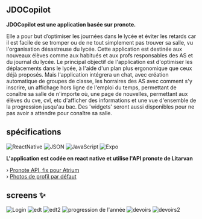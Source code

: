## JDOCopilot
**JDOCopilot est une application basée sur pronote.**

Elle a pour but d’optimiser les journées dans le lycée et éviter les retards car il est facile de se tromper ou de ne tout simplement pas trouver sa salle, vu l'organisation désastreuse du lycée. 
Cette application est destinée aux nouveaux élèves comme aux habitués et aux profs responsables des AS et du journal du lycée.
Le principal objectif de l'application est d'optimiser les déplacements dans le lycée, à l'aide d'un plan plus ergonomique que ceux déjà proposés. Mais l'application intégrera un chat, avec création automatique de groupes de classe,
les horraires des AS avec comment s'y inscrire, un affichage hors ligne de l'emploi du temps, permettant de conaître sa salle de n'importe où, une page de nouvelles, permettant
aux élèves du cve, cvl, etc d'afficher des informations et une vue d'ensemble de la progression jusqu'au bac. Des 'widgets' seront aussi disponibles pour ne pas avoir a attendre pour conaître sa salle.


## spécifications
![ReactNative](https://img.shields.io/static/v1?label=&message=React%20Native&color=grey&logo=react) ![JSON](https://img.shields.io/static/v1?label=&message=JSON&color=yellowgreen&logo=json) ![JavaScript](https://img.shields.io/static/v1?label=&message=JavaScript&color=grey&logo=javascript) ![Expo](https://img.shields.io/static/v1?label=&message=Expo%20Go&color=blue&logo=expo)

**L'application est codée en react native et utilise l'API pronote de Litarvan**

› [Pronote API, fix pour Atrium](https://www.npmjs.com/package/pronoteapi-atriumfix) <br />
› [Photos de profil par défaut](https://www.npmjs.com/package/basic-pp)

## screens :sparkles:
![Login](https://media.discordapp.net/attachments/657940718186266645/1062448523439771669/Screenshot_1673377835.png?width=285&height=586) ![edt](https://media.discordapp.net/attachments/1051199896239218849/1062445353560973312/Screenshot_1673377056.png?width=285&height=586) ![edt2](https://media.discordapp.net/attachments/1051199896239218849/1062445353875542087/Screenshot_1673377060.png?width=285&height=586) ![progression de l'année](https://media.discordapp.net/attachments/657940718186266645/1061927807099338752/Screenshot_1673199363.png?width=285&height=586) ![devoirs](https://media.discordapp.net/attachments/1051199896239218849/1062445352885686424/Screenshot_1673377018.png?width=285&height=586) ![devoirs2](https://media.discordapp.net/attachments/1051199896239218849/1062445353229635694/Screenshot_1673377038.png?width=285&height=586)
